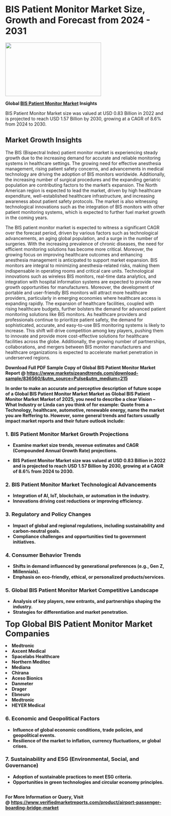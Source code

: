 <H1>BIS Patient Monitor Market Size, Growth and Forecast from 2024 - 2031</H1><img class="aligncenter size-medium wp-image-584254" src="https://thirdeyenews.in/wp-content/uploads/2024/09/Global-Market-Research-300x168.jpeg" alt="" width="300" height="168" /><p><strong>Global&nbsp;<a href="https://www.marketsizeandtrends.com/download-sample/836560/&amp;utm_source=Pulse&amp;utm_medium=215">BIS Patient Monitor Market</a> Insights</strong></p><p>BIS Patient Monitor Market size was valued at USD 0.83 Billion in 2022 and is projected to reach USD 1.57 Billion by 2030, growing at a CAGR of 8.6% from 2024 to 2030.</p><p><h2>Market Growth Insights</h2> <p>The BIS (Bispectral Index) patient monitor market is experiencing steady growth due to the increasing demand for accurate and reliable monitoring systems in healthcare settings. The growing need for effective anesthesia management, rising patient safety concerns, and advancements in medical technology are driving the adoption of BIS monitors worldwide. Additionally, the increasing number of surgical procedures and the expanding geriatric population are contributing factors to the market’s expansion. The North American region is expected to lead the market, driven by high healthcare expenditure, well-established healthcare infrastructure, and increasing awareness about patient safety protocols. The market is also witnessing technological innovations such as the integration of BIS monitors with other patient monitoring systems, which is expected to further fuel market growth in the coming years.</p> <p><strong></strong></p> <p>The BIS patient monitor market is expected to witness a significant CAGR over the forecast period, driven by various factors such as technological advancements, an aging global population, and a surge in the number of surgeries. With the increasing prevalence of chronic diseases, the need for efficient monitoring solutions has become more critical. Moreover, the growing focus on improving healthcare outcomes and enhancing anesthesia management is anticipated to support market expansion. BIS monitors are integral to minimizing anesthesia-related risks, making them indispensable in operating rooms and critical care units. Technological innovations such as wireless BIS monitors, real-time data analytics, and integration with hospital information systems are expected to provide new growth opportunities for manufacturers. Moreover, the development of portable and user-friendly BIS monitors will attract more healthcare providers, particularly in emerging economies where healthcare access is expanding rapidly. The expansion of healthcare facilities, coupled with rising healthcare budgets, further bolsters the demand for advanced patient monitoring solutions like BIS monitors. As healthcare providers and professionals continue to prioritize patient safety, the demand for sophisticated, accurate, and easy-to-use BIS monitoring systems is likely to increase. This shift will drive competition among key players, pushing them to innovate and provide more cost-effective solutions for healthcare facilities across the globe. Additionally, the growing number of partnerships, collaborations, and mergers between BIS monitor manufacturers and healthcare organizations is expected to accelerate market penetration in underserved regions.</p> <p><strong></p><p><span class=""><strong>Download Full PDF Sample Copy of Global BIS Patient Monitor Market Report</strong> @ <a href="https://www.marketsizeandtrends.com/download-sample/836560/&amp;utm_source=Pulse&amp;utm_medium=215" target="_blank">https://www.marketsizeandtrends.com/download-sample/836560/&amp;utm_source=Pulse&amp;utm_medium=215</a></span></p><p>In order to make an accurate and perceptive description of future scope of a Global&nbsp;BIS Patient Monitor Market Market as Global&nbsp;BIS Patient Monitor Market Market of 2025, you need to describe a clear Vision &ndash; What Industry or Linda can you think of for example: Quote from a Technology, healthcare, automotive, renewable energy, name the market you are Reffering to. However, some general trends and factors usually impact market reports and their future outlook include:</p><h3>1.&nbsp;<strong>BIS Patient Monitor Market Growth Projections</strong></h3><ul><li>Examine market size trends, revenue estimates and CAGR (Compounded Annual Growth Rate) projections.</li><li><p>BIS Patient Monitor Market size was valued at USD 0.83 Billion in 2022 and is projected to reach USD 1.57 Billion by 2030, growing at a CAGR of 8.6% from 2024 to 2030.</p></li></ul><h3>2.&nbsp;<strong>BIS Patient Monitor Market Technological Advancements</strong></h3><ul><li>Integration of AI, IoT, blockchain, or automation in the industry.</li><li>Innovations driving cost reductions or improving efficiency.</li></ul><h3>3.&nbsp;<strong>Regulatory and Policy Changes</strong></h3><ul><li>Impact of global and regional regulations, including sustainability and carbon-neutral goals.</li><li>Compliance challenges and opportunities tied to government initiatives.</li></ul><h3>4.&nbsp;<strong>Consumer Behavior Trends</strong></h3><ul><li>Shifts in demand influenced by generational preferences (e.g., Gen Z, Millennials).</li><li>Emphasis on eco-friendly, ethical, or personalized products/services.</li></ul><h3>5.&nbsp;<strong>Global BIS Patient Monitor Market Competitive Landscape</strong></h3><ul><li>Analysis of key players, new entrants, and partnerships shaping the industry.</li><li>Strategies for differentiation and market penetration.</li></ul><p data-pm-slice="1 1 []"><span style="color: inherit; font-family: inherit; font-size: 25px;">Top Global BIS Patient Monitor Market Companies</span></p><div class="" data-test-id=""><p><li>Medtronic</li><li> Axcent Medical</li><li> Spacelabs Healthcare</li><li> Northern Meditec</li><li> Mediana</li><li> Chirana</li><li> Aceso Bionics</li><li> Danmeter</li><li> Drager</li><li> Ebneuro</li><li> Medtronic</li><li> HEYER Medical</li></p></div><h3>6.&nbsp;<strong>Economic and Geopolitical Factors</strong></h3><ul><li>Influence of global economic conditions, trade policies, and geopolitical events.</li><li>Resilience of the market to inflation, currency fluctuations, or global crises.</li></ul><h3>7.&nbsp;<strong>Sustainability and ESG (Environmental, Social, and Governance)</strong></h3><ul><li>Adoption of sustainable practices to meet ESG criteria.</li><li>Opportunities in green technologies and circular economy principles.</li></ul><h2><strong style="font-size: 14px;">For More Information or Query, Visit @&nbsp;</strong><a style="background-color: #ffffff; font-size: 14px;" href="https://www.marketsizeandtrends.com/report/bis-patient-monitor-market/" target="_blank">https://www.verifiedmarketreports.com/product/airport-passenger-boarding-bridge-market</a></h2>
